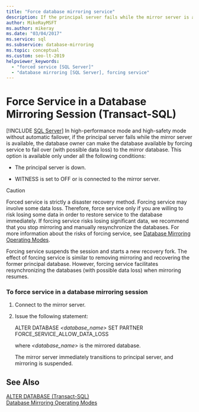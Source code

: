 ```yaml
---
title: "Force database mirroring service"
description: If the principal server fails while the mirror server is available, make the database available by forcing the service to fail over to the mirrored database.
author: MikeRayMSFT
ms.author: mikeray
ms.date: "03/04/2017"
ms.service: sql
ms.subservice: database-mirroring
ms.topic: conceptual
ms.custom: seo-lt-2019
helpviewer_keywords:
  - "forced service [SQL Server]"
  - "database mirroring [SQL Server], forcing service"
---
```

# Force Service in a Database Mirroring Session (Transact-SQL)
 [!INCLUDE [SQL Server](../../includes/applies-to-version/sqlserver.md)]
  In high-performance mode and high-safety mode without automatic failover, if the principal server fails while the mirror server is available, the database owner can make the database available by forcing service to fail over (with possible data loss) to the mirror database. This option is available only under all the following conditions:  
  
-   The principal server is down.  
  
-   WITNESS is set to OFF or is connected to the mirror server.  
  
> [!CAUTION]  
>  Forced service is strictly a disaster recovery method. Forcing service may involve some data loss. Therefore, force service only if you are willing to risk losing some data in order to restore service to the database immediately. If forcing service risks losing significant data, we recommend that you stop mirroring and manually resynchronize the databases. For more information about the risks of forcing service, see [Database Mirroring Operating Modes](../../database-engine/database-mirroring/database-mirroring-operating-modes.md).  
  
 Forcing service suspends the session and starts a new recovery fork. The effect of forcing service is similar to removing mirroring and recovering the former principal database. However, forcing service facilitates resynchronizing the databases (with possible data loss) when mirroring resumes.  
  
### To force service in a database mirroring session  
  
1.  Connect to the mirror server.  
  
2.  Issue the following statement:  
  
     ALTER DATABASE *<database_name>* SET PARTNER FORCE_SERVICE_ALLOW_DATA_LOSS  
  
     where *<database_name>* is the mirrored database.  
  
     The mirror server immediately transitions to principal server, and mirroring is suspended.  
  
## See Also  
 [ALTER DATABASE &#40;Transact-SQL&#41;](../../t-sql/statements/alter-database-transact-sql.md)   
 [Database Mirroring Operating Modes](../../database-engine/database-mirroring/database-mirroring-operating-modes.md)  
  
  
